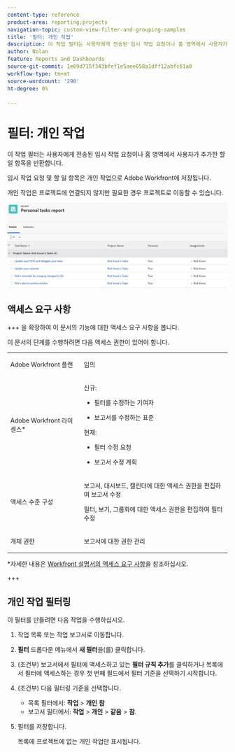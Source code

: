 ```yaml
---
content-type: reference
product-area: reporting;projects
navigation-topic: custom-view-filter-and-grouping-samples
title: '필터: 개인 작업'
description: 이 작업 필터는 사용자에게 전송된 임시 작업 요청이나 홈 영역에서 사용자가 추가한 할 일 항목을 반환합니다. 개인 작업은 프로젝트에 연결되지 않지만 필요한 경우 프로젝트로 이동할 수 있습니다.
author: Nolan
feature: Reports and Dashboards
source-git-commit: 1e69d715f343bfef1e5aee658a1dff12abfc61a0
workflow-type: tm+mt
source-wordcount: '290'
ht-degree: 0%

---
```


# 필터: 개인 작업

<!--Audited: 10/2024-->

이 작업 필터는 사용자에게 전송된 임시 작업 요청이나 홈 영역에서 사용자가 추가한 할 일 항목을 반환합니다.

임시 작업 요청 및 할 일 항목은 개인 작업으로 Adobe Workfront에 저장됩니다.

개인 작업은 프로젝트에 연결되지 않지만 필요한 경우 프로젝트로 이동할 수 있습니다.

![](assets/personal-tasks-report.png)

## 액세스 요구 사항

+++ 을 확장하여 이 문서의 기능에 대한 액세스 요구 사항을 봅니다.

이 문서의 단계를 수행하려면 다음 액세스 권한이 있어야 합니다.

<table style="table-layout:auto"> 
 <col> 
 <col> 
 <tbody> 
  <tr> 
   <td role="rowheader">Adobe Workfront 플랜</td> 
   <td> <p>임의</p> </td> 
  </tr> 
  <tr> 
   <td role="rowheader">Adobe Workfront 라이센스*</td> 
   <td> 
    <p>신규:</p>
   <ul><li><p>필터를 수정하는 기여자 </p></li>
   <li><p>보고서를 수정하는 표준</p></li> </ul>

<p>현재:</p>
   <ul><li><p>필터 수정 요청 </p></li>
   <li><p>보고서 수정 계획</p></li> </ul></td> 
  </tr> 
  <tr> 
   <td role="rowheader">액세스 수준 구성</td> 
   <td> <p>보고서, 대시보드, 캘린더에 대한 액세스 권한을 편집하여 보고서 수정</p> <p>필터, 보기, 그룹화에 대한 액세스 권한을 편집하여 필터 수정</p> </td> 
  </tr> 
  <tr> 
   <td role="rowheader">개체 권한</td> 
   <td> <p>보고서에 대한 권한 관리</p>  </td> 
  </tr> 
 </tbody> 
</table>

*자세한 내용은 [Workfront 설명서의 액세스 요구 사항](/help/quicksilver/administration-and-setup/add-users/access-levels-and-object-permissions/access-level-requirements-in-documentation.md)을 참조하십시오.

+++

## 개인 작업 필터링

이 필터를 만들려면 다음 작업을 수행하십시오.

1. 작업 목록 또는 작업 보고서로 이동합니다.
1. **필터** 드롭다운 메뉴에서 **새 필터**&#x200B;을(를) 클릭합니다.
1. (조건부) 보고서에서 필터에 액세스하고 있는 **필터 규칙 추가**&#x200B;를 클릭하거나 목록에서 필터에 액세스하는 경우 첫 번째 필드에서 필터 기준을 선택하기 시작합니다.
1. (조건부) 다음 필터링 기준을 선택합니다.

   * 목록 필터에서: **작업** > **개인** **참**
   * 보고서 필터에서: **작업** > **개인** > **같음** > **참**.
1. 필터를 저장합니다.

   목록에 프로젝트에 없는 개인 작업만 표시됩니다.
